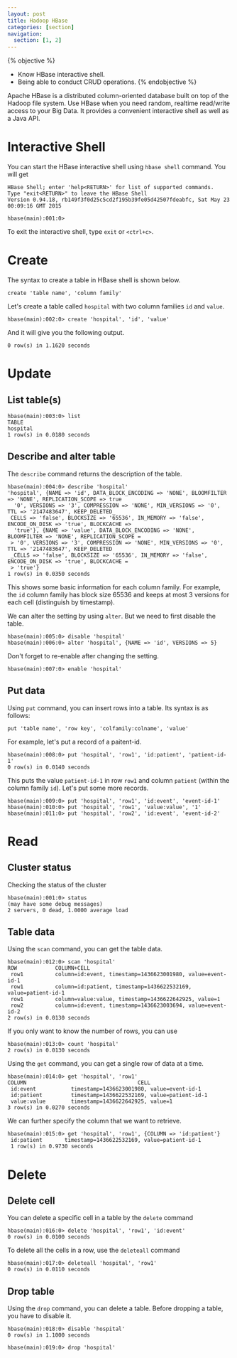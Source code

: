 ```yaml
---
layout: post
title: Hadoop HBase
categories: [section]
navigation:
  section: [1, 2]
---
```


{% objective %}
- Know HBase interactive shell.
- Being able to conduct CRUD operations.
{% endobjective %}

Apache HBase is a distributed column-oriented database built on top of the Hadoop file system. Use HBase when you need random, realtime read/write access to your Big Data. It provides a convenient interactive shell as well as a Java API.

# Interactive Shell
You can start the HBase interactive shell using `hbase shell` command. You will get

```
HBase Shell; enter 'help<RETURN>' for list of supported commands.
Type "exit<RETURN>" to leave the HBase Shell
Version 0.94.18, rb149f3f0d25c5cd2f195b39fe05d42507fdeabfc, Sat May 23 00:09:16 GMT 2015

hbase(main):001:0> 
```
To exit the interactive shell, type `exit` or `<ctrl+c>`.

# Create

The syntax to create a table in HBase shell is shown below.
```
create 'table name', 'column family'
```

Let's create a table called `hospital` with two column families `id` and `value`.

```
hbase(main):002:0> create 'hospital', 'id', 'value'
```
And it will give you the following output.
```
0 row(s) in 1.1620 seconds
```

# Update
## List table(s)

```
hbase(main):003:0> list
TABLE
hospital
1 row(s) in 0.0180 seconds
```

## Describe and alter table

The `describe` command returns the description of the table. 

```
hbase(main):004:0> describe 'hospital'
'hospital', {NAME => 'id', DATA_BLOCK_ENCODING => 'NONE', BLOOMFILTER => 'NONE', REPLICATION_SCOPE => true                                                    
  '0', VERSIONS => '3', COMPRESSION => 'NONE', MIN_VERSIONS => '0', TTL => '2147483647', KEEP_DELETED_                                                         
 CELLS => 'false', BLOCKSIZE => '65536', IN_MEMORY => 'false', ENCODE_ON_DISK => 'true', BLOCKCACHE =>                                                         
  'true'}, {NAME => 'value', DATA_BLOCK_ENCODING => 'NONE', BLOOMFILTER => 'NONE', REPLICATION_SCOPE =                                                         
 > '0', VERSIONS => '3', COMPRESSION => 'NONE', MIN_VERSIONS => '0', TTL => '2147483647', KEEP_DELETED                                                         
 _CELLS => 'false', BLOCKSIZE => '65536', IN_MEMORY => 'false', ENCODE_ON_DISK => 'true', BLOCKCACHE =                                                         
 > 'true'}                                                                                                                                                     
1 row(s) in 0.0350 seconds
```
This shows some basic information for each column family. For example, the `id` column family has block size 65536 and keeps at most 3 versions for each cell (distinguish by timestamp).

We can alter the setting by using `alter`. But we need to first disable the table.

```
hbase(main):005:0> disable 'hospital'
hbase(main):006:0> alter 'hospital', {NAME => 'id', VERSIONS => 5}
```
Don't forget to re-enable after changing the setting.

```
hbase(main):007:0> enable 'hospital'

```

## Put data

Using `put` command, you can insert rows into a table. Its syntax is as follows:
```
put 'table name', 'row key', 'colfamily:colname', 'value'
```
For example, let's put a record of a paitent-id.

```
hbase(main):008:0> put 'hospital', 'row1', 'id:patient', 'patient-id-1'
0 row(s) in 0.0140 seconds
```
This puts the value `patient-id-1` in row `row1` and column `patient` (within the column family `id`).
Let's put some more records.
```
hbase(main):009:0> put 'hospital', 'row1', 'id:event', 'event-id-1'
hbase(main):010:0> put 'hospital', 'row1', 'value:value', '1'
hbase(main):011:0> put 'hospital', 'row2', 'id:event', 'event-id-2'
```

# Read
## Cluster status
Checking the status of the cluster
```
hbase(main):001:0> status
(may have some debug messages)
2 servers, 0 dead, 1.0000 average load
```

## Table data 

Using the `scan` command, you can get the table data.

```
hbase(main):012:0> scan 'hospital'
ROW            COLUMN+CELL
 row1          column=id:event, timestamp=1436623001980, value=event-id-1
 row1          column=id:patient, timestamp=1436622532169, value=patient-id-1
 row1          column=value:value, timestamp=1436622642925, value=1
 row2          column=id:event, timestamp=1436623003694, value=event-id-2
2 row(s) in 0.0130 seconds
```

If you only want to know the number of rows, you can use

```
hbase(main):013:0> count 'hospital'
2 row(s) in 0.0130 seconds
```

Using the `get` command, you can get a single row of data at a time.

```
hbase(main):014:0> get 'hospital', 'row1' 
COLUMN                                   CELL
 id:event           timestamp=1436623001980, value=event-id-1
 id:patient         timestamp=1436622532169, value=patient-id-1
 value:value        timestamp=1436622642925, value=1
3 row(s) in 0.0270 seconds
```

We can further specify the column that we want to retrieve.

```
hbase(main):015:0> get 'hospital', 'row1', {COLUMN => 'id:patient'}
 id:patient       timestamp=1436622532169, value=patient-id-1
 1 row(s) in 0.9730 seconds
```

# Delete
## Delete cell

You can delete a specific cell in a table by the `delete` command

```
hbase(main):016:0> delete 'hospital', 'row1', 'id:event'
0 row(s) in 0.0100 seconds
```

To delete all the cells in a row, use the `deleteall` command

```
hbase(main):017:0> deleteall 'hospital', 'row1'
0 row(s) in 0.0110 seconds   
```

## Drop table

Using the `drop` command, you can delete a table. Before dropping a table, you have to disable it.

```
hbase(main):018:0> disable 'hospital'
0 row(s) in 1.1000 seconds

hbase(main):019:0> drop 'hospital'
```
